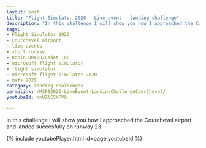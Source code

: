 ```yaml
---
layout: post
title: "Flight Simulator 2020 - Live event - landing challenge"
description: "In this challenge I will show you how I approached the Courchevel airport and landed succesfully on runway 23."
tags: 
- Flight Simulator 2020
- Courchevel airport
- live events
- short runway
- Robin DR400/Cadet 100
- microsoft flight simulator
- flight simulator
- microsoft flight simulator 2020
- msfs 2020
category: landing challenges
permalink: /MSFS2020-LiveEvent-LandingChallengeCourChevel/
youtubeId: mnUZlC5KPVQ

---
```


In this challenge I will show you how I approached the Courchevel airport and landed succesfully on runway 23.

{% include youtubePlayer.html id=page.youtubeId %}